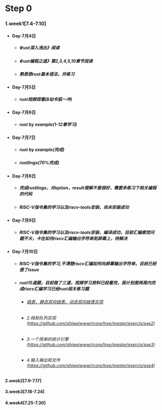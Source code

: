 # Step 0
### 1.week1[7.4-7.10]
  - #### Day-7月4日
    * ##### 《rust深入浅出》阅读
    * ##### 《rust编程之道》第2,3,4,5,10章节阅读
    * #####  熟悉悉rust基本语法，并练习 
  - #### Day-7月5日
    * #####  rust视频观看(B站令狐一冲)
  - #### Day-7月6日
    * #####  rust by example(1-12章学习)
  - #### Day-7月7日
    * #####  rust by example(完成)
    * #####  rustlings(70%完成)
  - #### Day-7月8日
    * #####  完成rustlings，对option，result理解不是很好，需要多练习下相关编程的代码
    * #####  RISC-V指令集的学习以及riscv-tools安装，尚未安装成功
  - #### Day-7月9日
    * #####  RISC-V指令集的学习以及riscv-tools安装，编译成功，目前汇编感觉问题不大，卡在如何riscv汇编输出字符串到屏幕上，待解决
  - #### Day-7月10日
    * #####  RISC-V指令集的学习,不清楚riscv汇编如何向屏幕输出字符串，目前已经提了issue
    * #####  rust15道题，目前做了三道，视频学习资料已经看完，我计划是两周内完成riscv汇编学习已经rust相关练习题
      - ###### [链表，静态双向链表，动态双向链表实现](https://github.com/shiweiwww/rcore/tree/master/exercis/exe1)
      - ###### 2.栈和队列实现(https://github.com/shiweiwww/rcore/tree/master/exercis/exe2)
      - ###### 3.一个简单的统计引擎(https://github.com/shiweiwww/rcore/tree/master/exercis/exe3)
      - ###### 4.输入输出和文件(https://github.com/shiweiwww/rcore/tree/master/exercis/exe4)

#### 2.week2[7.9-7.17]
#### 3.week3[7.18-7.24]
#### 4.week4[7.25-7.30]

